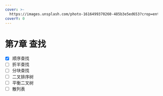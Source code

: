 ```yaml
---
cover: >-
  https://images.unsplash.com/photo-1616499370260-485b3e5ed653?crop=entropy&cs=srgb&fm=jpg&ixid=MnwxOTcwMjR8MHwxfHNlYXJjaHw1fHxzZWFyY2h8ZW58MHx8fHwxNjUxNjE3MjM1&ixlib=rb-1.2.1&q=85
coverY: 0
---
```


# 第7章 查找

* [x] 顺序查找
* [ ] 折半查找
* [ ] 分块查找
* [ ] 二叉排序树
* [ ] 平衡二叉树
* [ ] 散列表
